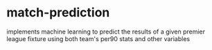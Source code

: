 # match-prediction

implements machine learning to predict the results of a given premier league fixture using both team's per90 stats and other variables

